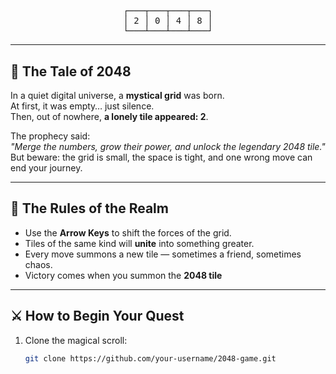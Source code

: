 #  
<div align="center">
<pre>
┌───┬───┬───┬───┐
│ 2 │ 0 │ 4 │ 8 │
└───┴───┴───┴───┘
</pre>
</div>

---

## 📖 The Tale of 2048

In a quiet digital universe, a **mystical grid** was born.  
At first, it was empty… just silence.  
Then, out of nowhere, **a lonely tile appeared: 2**.  

The prophecy said:  
*"Merge the numbers, grow their power, and unlock the legendary 2048 tile."*  
But beware: the grid is small, the space is tight, and one wrong move can end your journey.  

---

## 🧙 The Rules of the Realm
- Use the **Arrow Keys** to shift the forces of the grid.  
- Tiles of the same kind will **unite** into something greater.  
- Every move summons a new tile — sometimes a friend, sometimes chaos.  
- Victory comes when you summon the **2048 tile**

---

## ⚔️ How to Begin Your Quest
1. Clone the magical scroll:
   ```bash
   git clone https://github.com/your-username/2048-game.git
